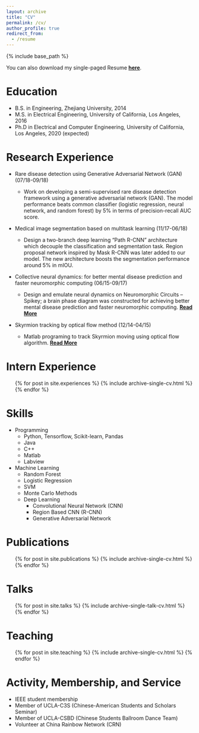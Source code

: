 ```yaml
---
layout: archive
title: "CV"
permalink: /cv/
author_profile: true
redirect_from:
  - /resume
---
```


{% include base_path %}

You can also download my single-paged Resume [__here__](https://wenyuan-vincent-li.github.io/files/Li_Wenyuan_CV_2018_9_9_ENG.pdf).

Education
======
* B.S. in Engineering, Zhejiang University, 2014
* M.S. in Electrical Engineering, University of California, Los Angeles, 2016
* Ph.D in Electrical and Computer Engineering, University of California, Los Angeles, 2020 (expected)

Research Experience
======
* Rare disease detection using Generative Adversarial Network (GAN) (07/18-09/18)
    * Work on developing a semi-supervised rare disease detection 
      framework using a generative adversarial network (GAN). 
      The model performance beats common classifier (logistic regression, 
      neural network, and random forest) by 5% in terms of 
      precision-recall AUC score.

* Medical image segmentation based on multitask learning (11/17-06/18)
    * Design a two-branch deep learning “Path R-CNN” 
      architecture which decouple the classification and segmentation 
      task. Region proposal network inspired by Mask R-CNN was 
      later added to our model. The new architecture boosts 
      the segmentation performance around 5% in mIOU.

* Collective neural dynamics: for better mental disease prediction and faster neuromorphic computing (06/15-09/17)
    * Design and emulate neural dynamics on Neuromorphic Circuits – 
      Spikey; a brain phase diagram was constructed for achieving better 
      mental disease prediction and faster neuromorphic computing.
      [__Read More__](https://wenyuan-vincent-li.github.io/publication/2018-09-30-neuraldynamics)

* Skyrmion tracking by optical flow method (12/14-04/15)
    * Matlab programing to track Skyrmion moving using optical 
      flow algorithm.
      [__Read More__](https://wenyuan-vincent-li.github.io/publication/2016-02-11-skyrmions)

Intern Experience
======
<ul>{% for post in site.experiences %}
    {% include archive-single-cv.html %}
  {% endfor %}</ul>
  
Skills
======
* Programming
    * Python, Tensorflow, Scikit-learn, Pandas
    * Java
    * C++ 
    * Matlab 
    * Labview
* Machine Learning
    * Random Forest
    * Logistic Regression
    * SVM
    * Monte Carlo Methods
    * Deep Learning
        * Convolutional Neural Network (CNN)
        * Region Based CNN (R-CNN)
        * Generative Adversarial Network

Publications
======
  <ul>{% for post in site.publications %}
    {% include archive-single-cv.html %}
  {% endfor %}</ul>
  
Talks
======
  <ul>{% for post in site.talks %}
    {% include archive-single-talk-cv.html %}
  {% endfor %}</ul>
  
Teaching
======
  <ul>{% for post in site.teaching %}
    {% include archive-single-cv.html %}
  {% endfor %}</ul>
  
Activity, Membership, and Service
======
* IEEE student membership
* Member of UCLA-C3S (Chinese-American Students and Scholars Seminar)
* Member of UCLA-CSBD (Chinese Students Ballroom Dance Team)
* Volunteer at China Rainbow Network (CRN) 
